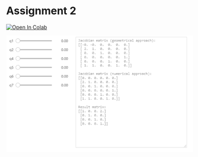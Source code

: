 # Assignment 2  
[![Open In Colab](https://colab.research.google.com/assets/colab-badge.svg)](https://colab.research.google.com/github/4ku/Inno-robotics-labs/blob/master/Dynamics%20of%20non%20linear%20robotic%20systems/Assignment%202/Jacobians.ipynb)

![](Example.gif)
